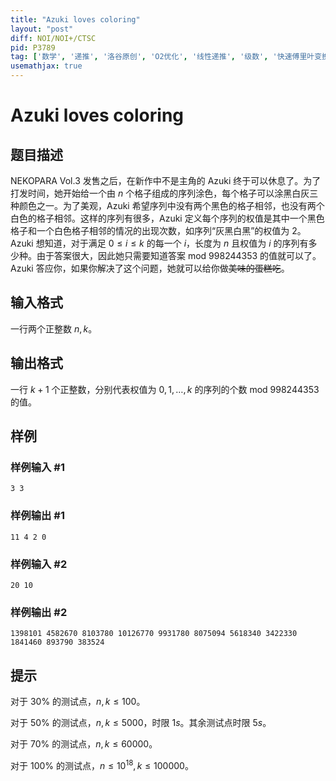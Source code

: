 ```yaml
---
title: "Azuki loves coloring"
layout: "post"
diff: NOI/NOI+/CTSC
pid: P3789
tag: ['数学', '递推', '洛谷原创', 'O2优化', '线性递推', '级数', '快速傅里叶变换 FFT', '洛谷月赛']
usemathjax: true
---
```


# Azuki loves coloring
## 题目描述

NEKOPARA Vol.3 发售之后，在新作中不是主角的 Azuki 终于可以休息了。为了打发时间，她开始给一个由 $n$ 个格子组成的序列涂色，每个格子可以涂黑白灰三种颜色之一。为了美观，Azuki 希望序列中没有两个黑色的格子相邻，也没有两个白色的格子相邻。这样的序列有很多，Azuki 定义每个序列的权值是其中一个黑色格子和一个白色格子相邻的情况的出现次数，如序列“灰黑白黑”的权值为 $2$。Azuki 想知道，对于满足 $0\le i\le k$ 的每一个 $i$，长度为 $n$ 且权值为 $i$ 的序列有多少种。由于答案很大，因此她只需要知道答案 $\text{mod }998244353$ 的值就可以了。Azuki 答应你，如果你解决了这个问题，她就可以给你做~~美味的蛋糕吃~~。

## 输入格式

一行两个正整数 $n,k$。

## 输出格式

一行 $k+1$ 个正整数，分别代表权值为 $0,1,\dots,k$ 的序列的个数 $\text{mod }998244353$ 的值。

## 样例

### 样例输入 #1
```
3 3
```
### 样例输出 #1
```
11 4 2 0
```
### 样例输入 #2
```
20 10
```
### 样例输出 #2
```
1398101 4582670 8103780 10126770 9931780 8075094 5618340 3422330 1841460 893790 383524
```
## 提示

对于 $30\%$ 的测试点，$n,k\le 100$。

对于 $50\%$ 的测试点，$n,k\le 5000$，时限 $1s$。其余测试点时限 $5s$。

对于 $70\%$ 的测试点，$n,k\le 60000$。

对于 $100\%$ 的测试点，$n\le 10^{18},k\le 100000$。

